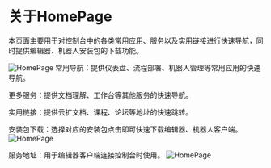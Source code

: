 # 关于HomePage
本页面主要用于对控制台中的各类常用应用、服务以及实用链接进行快速导航，同时提供编辑器、机器人安装包的下载功能。

 ![HomePage](https://docimages.blob.core.chinacloudapi.cn/images/Console/HomePage.png)
常用导航：提供仪表盘、流程部署、机器人管理等常用应用的快速导航。

更多服务：提供文档理解、工作台等其他服务的快速导航。

实用链接：提供云扩文档、课程、论坛等地址的快速跳转。

安装包下载：选择对应的安装包点击即可快速下载编辑器、机器人客户端。
 ![HomePage](https://docimages.blob.core.chinacloudapi.cn/images/Console/V3installpackage.png)

服务地址：用于编辑器客户端连接控制台时使用。
 ![HomePage](https://docimages.blob.core.chinacloudapi.cn/images/Console/V3serveradress.png)









